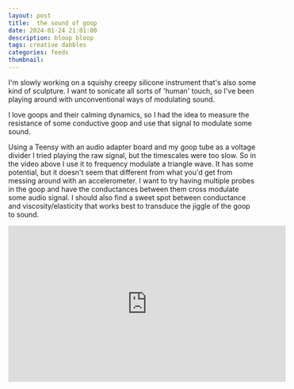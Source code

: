```yaml
---
layout: post
title:  the sound of goop
date: 2024-01-24 21:01:00
description: bloop bloop
tags: creative dabbles
categories: feeds
thumbnail: 
---
```

I'm slowly working on a squishy creepy silicone instrument that's also some kind of sculpture. I want to sonicate all sorts of 'human' touch, so I've been playing around with unconventional ways of modulating sound.

I love goops and their calming dynamics, so I had the idea to measure the resistance of some conductive goop and use that signal to modulate some sound. 


Using a Teensy with an audio adapter board and my goop tube as a voltage divider I tried playing the raw signal, but the timescales were too slow. So in the video above I use it to frequency modulate a triangle wave. It has some potential, but it doesn't seem that different from what you'd get from messing around with an accelerometer. I want to try having multiple probes in the goop and have the conductances between them cross modulate some audio signal. I should also find a sweet spot between conductance and viscosity/elasticity that works best to transduce the jiggle of the goop to sound.

<iframe width="560" height="315" src="https://youtube.com/embed/zMojMFyHQ88" title="YouTube video player" frameborder="0" allow="accelerometer; autoplay; clipboard-write; encrypted-media; gyroscope; picture-in-picture; web-share" allowfullscreen></iframe>
